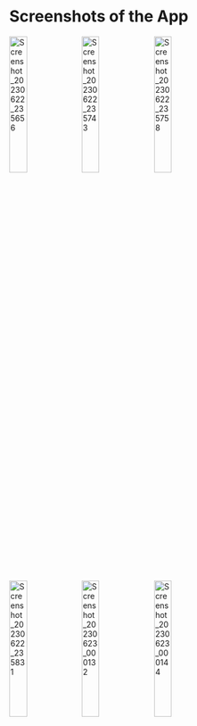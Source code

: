# Screenshots of the App

<img src="https://github.com/ShreeCS/Stocks-Android-App/assets/113189060/970d1ead-3e2f-4244-b473-151754547b7c" alt="Screenshot_20230622_235656" width="25%">
<img src="https://github.com/ShreeCS/Stocks-Android-App/assets/113189060/80a70e2d-2978-4126-9f88-40b46e1d2c50" alt="Screenshot_20230622_235743" width="25%">
<img src="https://github.com/ShreeCS/Stocks-Android-App/assets/113189060/635fa274-f89e-4247-9f6f-5df807fa534d" alt="Screenshot_20230622_235758" width="25%">
<img src="https://github.com/ShreeCS/Stocks-Android-App/assets/113189060/3e9b9a98-bace-4949-afe8-b8c02741bf78" alt="Screenshot_20230622_235831" width="25%">
<img src="https://github.com/ShreeCS/Stocks-Android-App/assets/113189060/0916d1a8-5194-49ca-be55-9d2548ada33e" alt="Screenshot_20230623_000132" width="25%">
<img src="https://github.com/ShreeCS/Stocks-Android-App/assets/113189060/7e9d5742-cf8b-4ed5-b15d-197af80fc73f" alt="Screenshot_20230623_000144" width="25%">
